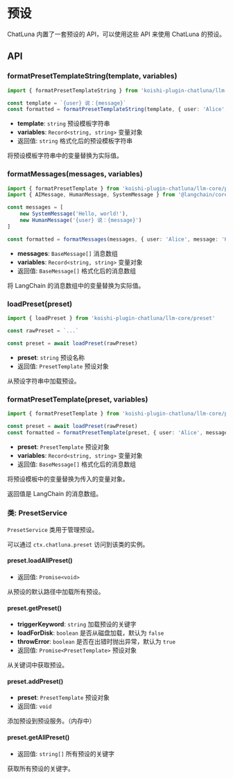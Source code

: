 # 预设

ChatLuna 内置了一套预设的 API，可以使用这些 API 来使用 ChatLuna 的预设。

## API

### formatPresetTemplateString(template, variables)

```typescript
import { formatPresetTemplateString } from 'koishi-plugin-chatluna/llm-core/preset'

const template = `{user} 说：{message}`
const formatted = formatPresetTemplateString(template, { user: 'Alice', message: 'Hello, world!' })
```

- **template**: `string` 预设模板字符串
- **variables**: `Record<string, string>` 变量对象
- 返回值: `string` 格式化后的预设模板字符串

将预设模板字符串中的变量替换为实际值。

### formatMessages(messages, variables)

```typescript
import { formatPresetTemplate } from 'koishi-plugin-chatluna/llm-core/preset'
import { AIMessage, HumanMessage, SystemMessage } from '@langchain/core/messages'

const messages = [
    new SystemMessage('Hello, world!'),
    new HumanMessage('{user} 说：{message}')
]

const formatted = formatMessages(messages, { user: 'Alice', message: 'Hello, world!' })
```

- **messages**: `BaseMessage[]` 消息数组
- **variables**: `Record<string, string>` 变量对象
- 返回值: `BaseMessage[]` 格式化后的消息数组

将 LangChain 的消息数组中的变量替换为实际值。

### loadPreset(preset)

```typescript
import { loadPreset } from 'koishi-plugin-chatluna/llm-core/preset'

const rawPreset = `...`

const preset = await loadPreset(rawPreset)
```

- **preset**: `string` 预设名称
- 返回值: `PresetTemplate` 预设对象

从预设字符串中加载预设。

### formatPresetTemplate(preset, variables)

```typescript
import { formatPresetTemplate } from 'koishi-plugin-chatluna/llm-core/preset'

const preset = await loadPreset(rawPreset)
const formatted = formatPresetTemplate(preset, { user: 'Alice', message: 'Hello, world!' })
```

- **preset**: `PresetTemplate` 预设对象
- **variables**: `Record<string, string>` 变量对象
- 返回值: `BaseMessage[]` 格式化后的消息数组

将预设模板中的变量替换为传入的变量对象。

返回值是 LangChain 的消息数组。

### 类: PresetService

`PresetService` 类用于管理预设。

可以通过 `ctx.chatluna.preset` 访问到该类的实例。

#### preset.loadAllPreset()

- 返回值: `Promise<void>`

从预设的默认路径中加载所有预设。

#### preset.getPreset()

- **triggerKeyword**: `string` 加载预设的关键字
- **loadForDisk**: `boolean` 是否从磁盘加载，默认为 `false`
- **throwError**: `boolean` 是否在出错时抛出异常，默认为 `true`
- 返回值: `Promise<PresetTemplate>` 预设对象

从关键词中获取预设。

#### preset.addPreset()

- **preset**: `PresetTemplate` 预设对象
- 返回值: `void`

添加预设到预设服务。（内存中）

#### preset.getAllPreset()

- 返回值: `string[]` 所有预设的关键字

获取所有预设的关键字。
